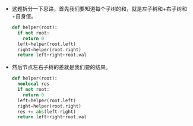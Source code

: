 - 这题拆分一下思路，首先我们要知道每个子树的和，就是左子树和+右子树和+自身值。

  ```python
  def helper(root):
    if not root:
      return 0
    left=helper(root.left)
    right=helper(root.right)
    return left+right+root.val
  ```

- 然后节点左右子树的差就是我们要的结果。

  ```python
  def helper(root):
    nonlocal res
    if not root:
      return 0
    left=helper(root.left)
    right=helper(root.right)
    res += abs(left-right)
    return left+right+root.val
  ```

  